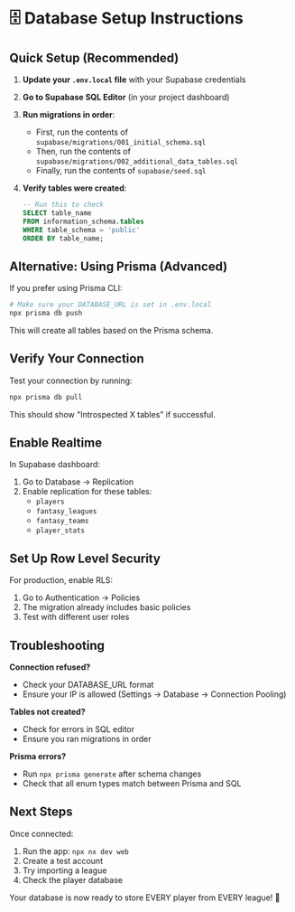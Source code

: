 # 🗄️ Database Setup Instructions

## Quick Setup (Recommended)

1. **Update your `.env.local` file** with your Supabase credentials

2. **Go to Supabase SQL Editor** (in your project dashboard)

3. **Run migrations in order**:
   - First, run the contents of `supabase/migrations/001_initial_schema.sql`
   - Then, run the contents of `supabase/migrations/002_additional_data_tables.sql`
   - Finally, run the contents of `supabase/seed.sql`

4. **Verify tables were created**:
   ```sql
   -- Run this to check
   SELECT table_name 
   FROM information_schema.tables 
   WHERE table_schema = 'public'
   ORDER BY table_name;
   ```

## Alternative: Using Prisma (Advanced)

If you prefer using Prisma CLI:

```bash
# Make sure your DATABASE_URL is set in .env.local
npx prisma db push
```

This will create all tables based on the Prisma schema.

## Verify Your Connection

Test your connection by running:

```bash
npx prisma db pull
```

This should show "Introspected X tables" if successful.

## Enable Realtime

In Supabase dashboard:
1. Go to Database → Replication
2. Enable replication for these tables:
   - `players`
   - `fantasy_leagues`
   - `fantasy_teams`
   - `player_stats`

## Set Up Row Level Security

For production, enable RLS:
1. Go to Authentication → Policies
2. The migration already includes basic policies
3. Test with different user roles

## Troubleshooting

**Connection refused?**
- Check your DATABASE_URL format
- Ensure your IP is allowed (Settings → Database → Connection Pooling)

**Tables not created?**
- Check for errors in SQL editor
- Ensure you ran migrations in order

**Prisma errors?**
- Run `npx prisma generate` after schema changes
- Check that all enum types match between Prisma and SQL

## Next Steps

Once connected:
1. Run the app: `npx nx dev web`
2. Create a test account
3. Try importing a league
4. Check the player database

Your database is now ready to store EVERY player from EVERY league! 🎉